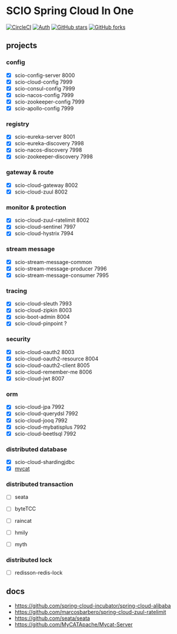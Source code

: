 # SCIO Spring Cloud In One
[![CircleCI](https://circleci.com/gh/rench/scio.svg?style=svg)](https://circleci.com/gh/rench/scio)
[![Auth](https://img.shields.io/badge/Author-Wang.ch-blue.svg)](https://xuankejia.cn)
[![GitHub stars](https://img.shields.io/github/stars/rench/scio.svg?style=social&label=Stars)](https://github.com/rench/scio)
[![GitHub forks](https://img.shields.io/github/forks/rench/scio.svg?style=social&label=Fork)](https://github.com/rench/scio)

## projects
### config
- [x] scio-config-server 8000
- [x] scio-cloud-config 7999
- [x] scio-consul-config 7999
- [x] scio-nacos-config 7999
- [x] scio-zookeeper-config 7999
- [x] scio-apollo-config 7999

### registry
- [x] scio-eureka-server 8001
- [x] scio-eureka-discovery 7998
- [x] scio-nacos-discovery 7998
- [x] scio-zookeeper-discovery 7998

### gateway & route
- [x] scio-cloud-gateway 8002
- [x] scio-cloud-zuul 8002

### monitor & protection
- [x] scio-cloud-zuul-ratelimit 8002
- [x] scio-cloud-sentinel 7997
- [x] scio-cloud-hystrix 7994

### stream message

- [x] scio-stream-message-common
- [x] scio-stream-message-producer 7996
- [x] scio-stream-message-consumer 7995

### tracing
- [x] scio-cloud-sleuth 7993
- [x] scio-cloud-zipkin 8003
- [x] scio-boot-admin 8004
- [x] scio-cloud-pinpoint ?

### security
- [x] scio-cloud-oauth2 8003
- [x] scio-cloud-oauth2-resource 8004
- [x] scio-cloud-oauth2-client 8005
- [x] scio-cloud-remember-me 8006
- [x] scio-cloud-jwt 8007

### orm
- [x] scio-cloud-jpa 7992
- [x] scio-cloud-querydsl 7992
- [x] scio-cloud-jooq 7992
- [x] scio-cloud-mybatisplus 7992
- [x] scio-cloud-beetlsql 7992

### distributed database
- [x] scio-cloud-shardingjdbc
- [x] [mycat](https://github.com/MyCATApache/Mycat-Server)

### distributed transaction
- [ ] seata
- [ ] byteTCC
- [ ] raincat
- [ ] hmily
- [ ] myth


### distributed lock
- [ ] redisson-redis-lock





## docs

- https://github.com/spring-cloud-incubator/spring-cloud-alibaba
- https://github.com/marcosbarbero/spring-cloud-zuul-ratelimit
- https://github.com/seata/seata
- https://github.com/MyCATApache/Mycat-Server